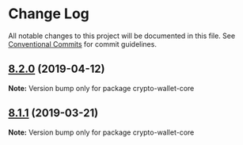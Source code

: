# Change Log

All notable changes to this project will be documented in this file.
See [Conventional Commits](https://conventionalcommits.org) for commit guidelines.

## [8.2.0](https://github.com/bitpay/bitcore/compare/v8.1.1...v8.2.0) (2019-04-12)

**Note:** Version bump only for package crypto-wallet-core

## [8.1.1](https://github.com/matiu/bitcore/compare/v8.1.0...v8.1.1) (2019-03-21)

**Note:** Version bump only for package crypto-wallet-core
